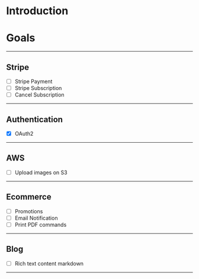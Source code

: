 # Introduction

# Goals

<hr/>

## Stripe

- [ ] Stripe Payment
- [ ] Stripe Subscription
- [ ] Cancel Subscription

<hr/>

## Authentication

- [x] OAuth2

<hr/>

## AWS

- [ ] Upload images on S3

<hr/>

## Ecommerce

- [ ] Promotions
- [ ] Email Notification
- [ ] Print PDF commands

<hr/>

## Blog

- [ ] Rich text content markdown

<hr/>
